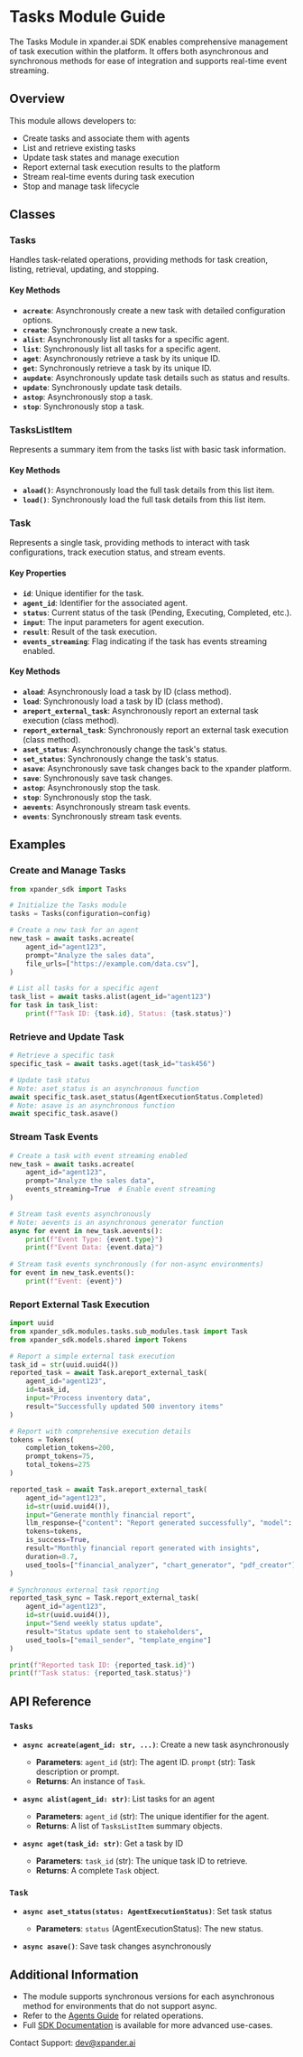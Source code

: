 # Tasks Module Guide

The Tasks Module in xpander.ai SDK enables comprehensive management of task execution within the platform. It offers both asynchronous and synchronous methods for ease of integration and supports real-time event streaming.

## Overview

This module allows developers to:

- Create tasks and associate them with agents
- List and retrieve existing tasks
- Update task states and manage execution
- Report external task execution results to the platform
- Stream real-time events during task execution
- Stop and manage task lifecycle

## Classes

### Tasks

Handles task-related operations, providing methods for task creation, listing, retrieval, updating, and stopping.

#### Key Methods

- **`acreate`**: Asynchronously create a new task with detailed configuration options.
- **`create`**: Synchronously create a new task.
- **`alist`**: Asynchronously list all tasks for a specific agent.
- **`list`**: Synchronously list all tasks for a specific agent.
- **`aget`**: Asynchronously retrieve a task by its unique ID.
- **`get`**: Synchronously retrieve a task by its unique ID.
- **`aupdate`**: Asynchronously update task details such as status and results.
- **`update`**: Synchronously update task details.
- **`astop`**: Asynchronously stop a task.
- **`stop`**: Synchronously stop a task.

### TasksListItem

Represents a summary item from the tasks list with basic task information.

#### Key Methods

- **`aload()`**: Asynchronously load the full task details from this list item.
- **`load()`**: Synchronously load the full task details from this list item.

### Task

Represents a single task, providing methods to interact with task configurations, track execution status, and stream events.

#### Key Properties

- **`id`**: Unique identifier for the task.
- **`agent_id`**: Identifier for the associated agent.
- **`status`**: Current status of the task (Pending, Executing, Completed, etc.).
- **`input`**: The input parameters for agent execution.
- **`result`**: Result of the task execution.
- **`events_streaming`**: Flag indicating if the task has events streaming enabled.

#### Key Methods

- **`aload`**: Asynchronously load a task by ID (class method).
- **`load`**: Synchronously load a task by ID (class method).
- **`areport_external_task`**: Asynchronously report an external task execution (class method).
- **`report_external_task`**: Synchronously report an external task execution (class method).
- **`aset_status`**: Asynchronously change the task's status.
- **`set_status`**: Synchronously change the task's status.
- **`asave`**: Asynchronously save task changes back to the xpander platform.
- **`save`**: Synchronously save task changes.
- **`astop`**: Asynchronously stop the task.
- **`stop`**: Synchronously stop the task.
- **`aevents`**: Asynchronously stream task events.
- **`events`**: Synchronously stream task events.

## Examples

### Create and Manage Tasks

```python
from xpander_sdk import Tasks

# Initialize the Tasks module
tasks = Tasks(configuration=config)

# Create a new task for an agent
new_task = await tasks.acreate(
    agent_id="agent123",
    prompt="Analyze the sales data",
    file_urls=["https://example.com/data.csv"],
)

# List all tasks for a specific agent
task_list = await tasks.alist(agent_id="agent123")
for task in task_list:
    print(f"Task ID: {task.id}, Status: {task.status}")
```

### Retrieve and Update Task

```python
# Retrieve a specific task
specific_task = await tasks.aget(task_id="task456")

# Update task status
# Note: aset_status is an asynchronous function
await specific_task.aset_status(AgentExecutionStatus.Completed)
# Note: asave is an asynchronous function
await specific_task.asave()
```

### Stream Task Events

```python
# Create a task with event streaming enabled
new_task = await tasks.acreate(
    agent_id="agent123",
    prompt="Analyze the sales data",
    events_streaming=True  # Enable event streaming
)

# Stream task events asynchronously
# Note: aevents is an asynchronous generator function
async for event in new_task.aevents():
    print(f"Event Type: {event.type}")
    print(f"Event Data: {event.data}")
    
# Stream task events synchronously (for non-async environments)  
for event in new_task.events():
    print(f"Event: {event}")
```

### Report External Task Execution

```python
import uuid
from xpander_sdk.modules.tasks.sub_modules.task import Task
from xpander_sdk.models.shared import Tokens

# Report a simple external task execution
task_id = str(uuid.uuid4())
reported_task = await Task.areport_external_task(
    agent_id="agent123",
    id=task_id,
    input="Process inventory data",
    result="Successfully updated 500 inventory items"
)

# Report with comprehensive execution details
tokens = Tokens(
    completion_tokens=200,
    prompt_tokens=75,
    total_tokens=275
)

reported_task = await Task.areport_external_task(
    agent_id="agent123",
    id=str(uuid.uuid4()),
    input="Generate monthly financial report",
    llm_response={"content": "Report generated successfully", "model": "gpt-4"},
    tokens=tokens,
    is_success=True,
    result="Monthly financial report generated with insights",
    duration=8.7,
    used_tools=["financial_analyzer", "chart_generator", "pdf_creator"]
)

# Synchronous external task reporting
reported_task_sync = Task.report_external_task(
    agent_id="agent123",
    id=str(uuid.uuid4()),
    input="Send weekly status update",
    result="Status update sent to stakeholders",
    used_tools=["email_sender", "template_engine"]
)

print(f"Reported task ID: {reported_task.id}")
print(f"Task status: {reported_task.status}")
```

## API Reference

### `Tasks`

- **`async acreate(agent_id: str, ...)`**: Create a new task asynchronously
    - **Parameters**: `agent_id` (str): The agent ID. `prompt` (str): Task description or prompt.
    - **Returns**: An instance of `Task`.

- **`async alist(agent_id: str)`**: List tasks for an agent
    - **Parameters**: `agent_id` (str): The unique identifier for the agent.
    - **Returns**: A list of `TasksListItem` summary objects.

- **`async aget(task_id: str)`**: Get a task by ID
    - **Parameters**: `task_id` (str): The unique task ID to retrieve.
    - **Returns**: A complete `Task` object.

### `Task`

- **`async aset_status(status: AgentExecutionStatus)`**: Set task status
    - **Parameters**: `status` (AgentExecutionStatus): The new status.

- **`async asave()`**: Save task changes asynchronously

## Additional Information

- The module supports synchronous versions for each asynchronous method for environments that do not support async.
- Refer to the [Agents Guide](AGENTS.md) for related operations.
- Full [SDK Documentation](https://docs.xpander.ai) is available for more advanced use-cases.

Contact Support: dev@xpander.ai


